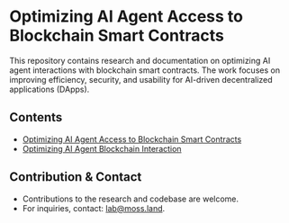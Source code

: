# Optimizing AI Agent Access to Blockchain Smart Contracts

This repository contains research and documentation on optimizing AI agent interactions with blockchain smart contracts. The work focuses on improving efficiency, security, and usability for AI-driven decentralized applications (DApps).

## Contents

- [Optimizing AI Agent Access to Blockchain Smart Contracts](Optimizing_AI_Agent_Access_to_Blockchain_Smart_Contracts.md)
- [Optimizing AI Agent Blockchain Interaction](Optimizing_AI_Agent_Blockchain_Interaction.md)

## Contribution & Contact

- Contributions to the research and codebase are welcome.
- For inquiries, contact: [lab@moss.land](mailto:lab@moss.land).

